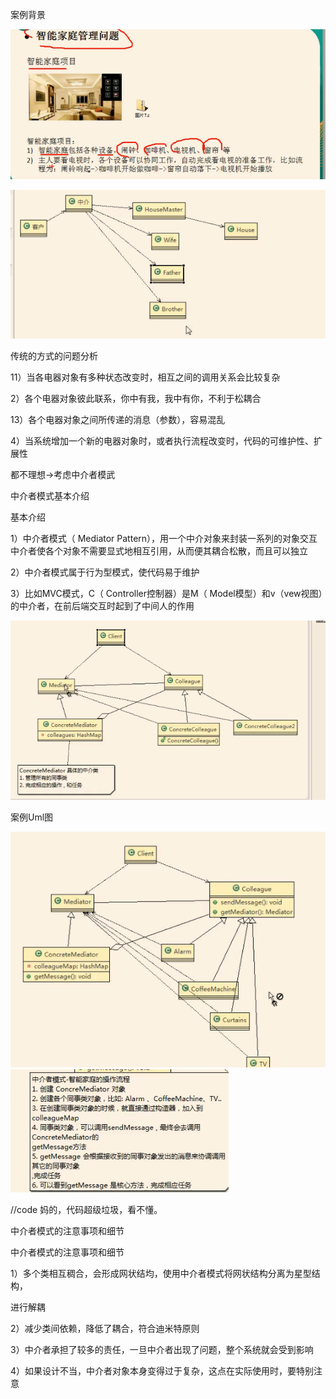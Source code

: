 案例背景

![img](_assets/中介模式/1606914839904-d602fb6e-3aa2-4349-bdee-99920a1f8ef3.png)





![img](_assets/中介模式/1606915178385-a4511771-c62a-496a-911d-10475c1b1c9d.png)

传统的方式的问题分析

11）当各电器对象有多种状态改变时，相互之间的调用关系会比较复杂

2）各个电器对象彼此联系，你中有我，我中有你，不利于松耦合

13）各个电器对象之间所传递的消息（参数），容易混乱

4）当系统增加一个新的电器对象时，或者执行流程改变时，代码的可维护性、扩展性

都不理想→考虑中介者模武







中介者模式基本介绍

基本介绍

1）中介者模式（ Mediator Pattern），用一个中介对象来封装一系列的对象交互中介者使各个对象不需要显式地相互引用，从而便其耦合松散，而且可以独立

2）中介者模式属于行为型模式，使代码易于维护

3）比如MVC模式，C（ Controller控制器）是M（ Model模型）和v（vew视图）的中介者，在前后端交互时起到了中间人的作用



![img](_assets/中介模式/1606915667366-e03488ee-258f-4d6c-96f0-b689038896ff.png)







案例Uml图

![img](_assets/中介模式/1606916078601-dc0b2892-b433-4bf5-a74e-910156698a20.png)![img](_assets/中介模式/1606916171359-96987c05-f023-4a6b-9b2d-b7b83dc11b89.png)

//code 妈的，代码超级垃圾，看不懂。







中介者模式的注意事项和细节

中介者模式的注意事项和细节

1）多个类相互稠合，会形成网状结均，使用中介者模式将网状结构分离为星型结构，

进行解耦

2）减少类间依赖，降低了耦合，符合迪米特原则

3）中介者承担了较多的责任，一旦中介者出现了问题，整个系统就会受到影响

4）如果设计不当，中介者对象本身变得过于复杂，这点在实际使用时，要特别注意
